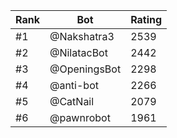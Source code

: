 Rank|Bot|Rating
---|---|---
#1|@Nakshatra3|2539
#2|@NilatacBot|2442
#3|@OpeningsBot|2298
#4|@anti-bot|2266
#5|@CatNail|2079
#6|@pawnrobot|1961
